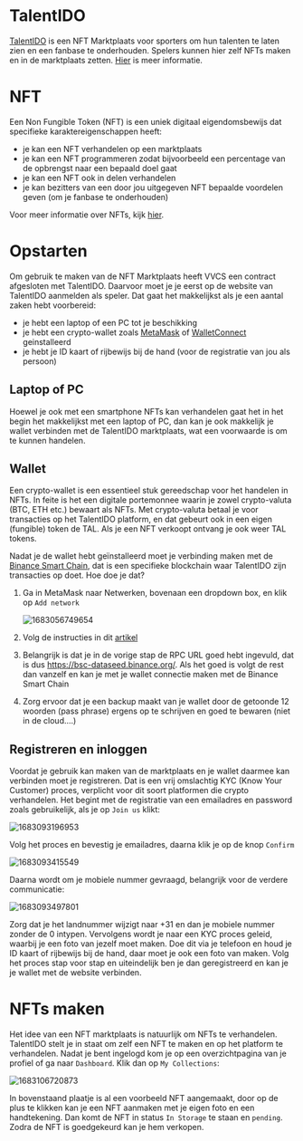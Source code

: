 # TalentIDO

[TalentIDO](https://talentido.com/about-us) is een NFT Marktplaats voor sporters om hun talenten te laten zien en een fanbase te onderhouden. Spelers kunnen hier zelf NFTs maken en in de marktplaats zetten. [Hier](https://medium.com/@talentidosocial) is meer informatie.

# NFT

Een Non Fungible Token (NFT) is een uniek digitaal eigendomsbewijs dat specifieke karaktereigenschappen heeft:

* je kan een NFT verhandelen op een marktplaats
* je kan een NFT programmeren zodat bijvoorbeeld een percentage van de opbrengst naar een bepaald doel gaat
* je kan een NFT ook in delen verhandelen
* je kan bezitters van een door jou uitgegeven NFT bepaalde voordelen geven (om je fanbase te onderhouden)

Voor meer informatie over NFTs, kijk [hier](https://www.crypto-insiders.nl/academy/wat-zijn-non-fungible-tokens-nft/).

# Opstarten

Om gebruik te maken van de NFT Marktplaats heeft VVCS een contract afgesloten met TalentIDO. Daarvoor moet je je eerst op de website van TalentIDO aanmelden als speler. Dat gaat het makkelijkst als je een aantal zaken hebt voorbereid:

* je hebt een laptop of een PC tot je beschikking
* je hebt een crypto-wallet zoals [MetaMask](https://metamask.io/) of [WalletConnect](https://walletconnect.com/) geinstalleerd
* je hebt je ID kaart of rijbewijs bij de hand (voor de registratie van jou als persoon)

## Laptop of PC

Hoewel je ook met een smartphone NFTs kan verhandelen gaat het in het begin het makkelijkst met een laptop of PC, dan kan je ook makkelijk je wallet verbinden met de TalentIDO marktplaats, wat een voorwaarde is om te kunnen handelen.

## Wallet

Een crypto-wallet is een essentieel stuk gereedschap voor het handelen in NFTs. In feite is het een digitale portemonnee waarin je zowel crypto-valuta (BTC, ETH etc.) bewaart als NFTs. Met crypto-valuta betaal je voor transacties op het TalentIDO platform, en dat gebeurt ook in een eigen (fungible) token de TAL. Als je een NFT verkoopt ontvang je ook weer TAL tokens.

Nadat je de wallet hebt geïnstalleerd moet je verbinding maken met de [Binance Smart Chain](https://www.bnbchain.org/en/smartChain), dat is een specifieke blockchain waar TalentIDO zijn transacties op doet. Hoe doe je dat?

1. Ga in MetaMask naar Netwerken, bovenaan een dropdown box, en klik op `Add network `

   ![1683056749654](image/README/1683056749654.png)
2. Volg de instructies in dit [artikel](https://academy.binance.com/en/articles/connecting-metamask-to-binance-smart-chain)
3. Belangrijk is dat je in de vorige stap de RPC URL goed hebt ingevuld, dat is dus https://bsc-dataseed.binance.org/. Als het goed is volgt de rest dan vanzelf en kan je met je wallet connectie maken met de Binance Smart Chain
4. Zorg ervoor dat je een backup maakt van je wallet door de getoonde 12 woorden (pass phrase) ergens op te schrijven en goed te bewaren (niet in de cloud....)

## Registreren en inloggen

Voordat je gebruik kan maken van de marktplaats en je wallet daarmee kan verbinden moet je registreren. Dat is een vrij omslachtig KYC (Know Your Customer) proces, verplicht voor dit soort platformen die crypto verhandelen. Het begint met de registratie van een emailadres en password zoals gebruikelijk, als je op `Join us` klikt:

![1683093196953](image/README/1683093196953.png)

Volg het proces en bevestig je emailadres, daarna klik je op de knop `Confirm`

![1683093415549](image/README/1683093415549.png)

Daarna wordt om je mobiele nummer gevraagd, belangrijk voor de verdere communicatie:

![1683093497801](image/README/1683093497801.png)

Zorg dat je het landnummer wijzigt naar +31 en dan je mobiele nummer zonder de 0 intypen. Vervolgens wordt je naar een KYC proces geleid, waarbij je een foto van jezelf moet maken. Doe dit via je telefoon en houd je ID kaart of rijbewijs bij de hand, daar moet je ook een foto van maken. Volg het proces stap voor stap en uiteindelijk ben je dan geregistreerd en kan je je wallet met de website verbinden.

# NFTs maken

Het idee van een NFT marktplaats is natuurlijk om NFTs te verhandelen. TalentIDO stelt je in staat om zelf een NFT te maken en op het platform te verhandelen. Nadat je bent ingelogd kom je op een overzichtpagina van je profiel of ga naar `Dashboard`. Klik dan op `My Collections`:

![1683106720873](image/README/1683106720873.png)

In bovenstaand plaatje is al een voorbeeld NFT aangemaakt, door op de plus te klikken kan je een NFT aanmaken met je eigen foto en een handtekening. Dan komt de NFT in status `In Storage` te staan en `pending`. Zodra de NFT is goedgekeurd kan je hem verkopen.
